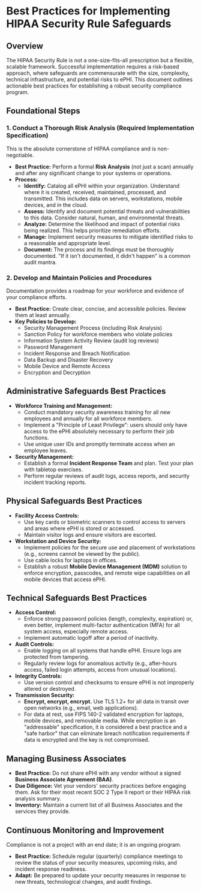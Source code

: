 # Best Practices for Implementing HIPAA Security Rule Safeguards

## Overview

The HIPAA Security Rule is not a one-size-fits-all prescription but a flexible, scalable framework. Successful implementation requires a risk-based approach, where safeguards are commensurate with the size, complexity, technical infrastructure, and potential risks to ePHI. This document outlines actionable best practices for establishing a robust security compliance program.

## Foundational Steps

### 1. Conduct a Thorough Risk Analysis (Required Implementation Specification)
This is the absolute cornerstone of HIPAA compliance and is non-negotiable.
*   **Best Practice:** Perform a formal **Risk Analysis** (not just a scan) annually and after any significant change to your systems or operations.
*   **Process:**
    *   **Identify:** Catalog all ePHI within your organization. Understand where it is created, received, maintained, processed, and transmitted. This includes data on servers, workstations, mobile devices, and in the cloud.
    *   **Assess:** Identify and document potential threats and vulnerabilities to this data. Consider natural, human, and environmental threats.
    *   **Analyze:** Determine the likelihood and impact of potential risks being realized. This helps prioritize remediation efforts.
    *   **Manage:** Implement security measures to mitigate identified risks to a reasonable and appropriate level.
    *   **Document:** The process and its findings must be thoroughly documented. "If it isn't documented, it didn't happen" is a common audit mantra.

### 2. Develop and Maintain Policies and Procedures
Documentation provides a roadmap for your workforce and evidence of your compliance efforts.
*   **Best Practice:** Create clear, concise, and accessible policies. Review them at least annually.
*   **Key Policies to Develop:**
    *   Security Management Process (including Risk Analysis)
    *   Sanction Policy for workforce members who violate policies
    *   Information System Activity Review (audit log reviews)
    *   Password Management
    *   Incident Response and Breach Notification
    *   Data Backup and Disaster Recovery
    *   Mobile Device and Remote Access
    *   Encryption and Decryption

## Administrative Safeguards Best Practices

*   **Workforce Training and Management:**
    *   Conduct mandatory security awareness training for all new employees and annually for all workforce members.
    *   Implement a "Principle of Least Privilege": users should only have access to the ePHI absolutely necessary to perform their job functions.
    *   Use unique user IDs and promptly terminate access when an employee leaves.
*   **Security Management:**
    *   Establish a formal **Incident Response Team** and plan. Test your plan with tabletop exercises.
    *   Perform regular reviews of audit logs, access reports, and security incident tracking reports.

## Physical Safeguards Best Practices

*   **Facility Access Controls:**
    *   Use key cards or biometric scanners to control access to servers and areas where ePHI is stored or accessed.
    *   Maintain visitor logs and ensure visitors are escorted.
*   **Workstation and Device Security:**
    *   Implement policies for the secure use and placement of workstations (e.g., screens cannot be viewed by the public).
    *   Use cable locks for laptops in offices.
    *   Establish a robust **Mobile Device Management (MDM)** solution to enforce encryption, passcodes, and remote wipe capabilities on all mobile devices that access ePHI.

## Technical Safeguards Best Practices

*   **Access Control:**
    *   Enforce strong password policies (length, complexity, expiration) or, even better, implement multi-factor authentication (MFA) for all system access, especially remote access.
    *   Implement automatic logoff after a period of inactivity.
*   **Audit Controls:**
    *   Enable logging on all systems that handle ePHI. Ensure logs are protected from tampering.
    *   Regularly review logs for anomalous activity (e.g., after-hours access, failed login attempts, access from unusual locations).
*   **Integrity Controls:**
    *   Use version control and checksums to ensure ePHI is not improperly altered or destroyed.
*   **Transmission Security:**
    *   **Encrypt, encrypt, encrypt.** Use TLS 1.2+ for all data in transit over open networks (e.g., email, web applications).
    *   For data at rest, use FIPS 140-2 validated encryption for laptops, mobile devices, and removable media. While encryption is an "addressable" specification, it is considered a best practice and a "safe harbor" that can eliminate breach notification requirements if data is encrypted and the key is not compromised.

## Managing Business Associates

*   **Best Practice:** Do not share ePHI with any vendor without a signed **Business Associate Agreement (BAA)**.
*   **Due Diligence:** Vet your vendors' security practices before engaging them. Ask for their most recent SOC 2 Type II report or their HIPAA risk analysis summary.
*   **Inventory:** Maintain a current list of all Business Associates and the services they provide.

## Continuous Monitoring and Improvement

Compliance is not a project with an end date; it is an ongoing program.
*   **Best Practice:** Schedule regular (quarterly) compliance meetings to review the status of your security measures, upcoming risks, and incident response readiness.
*   **Adapt:** Be prepared to update your security measures in response to new threats, technological changes, and audit findings.
